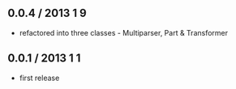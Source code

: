 ## 0.0.4 / 2013 1 9

* refactored into three classes - Multiparser, Part & Transformer

## 0.0.1 / 2013 1 1

* first release